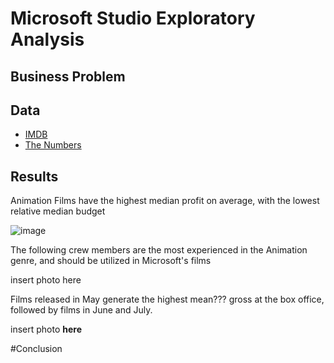 # Microsoft Studio Exploratory Analysis

## Business Problem

## Data

* [IMDB](https://www.imdb.com/)
* [The Numbers](https://www.the-numbers.com/)


## Results

Animation Films have the highest median profit on average, with the lowest relative median budget

![image](https://user-images.githubusercontent.com/71892324/137145150-0a79dbf7-7e74-4817-98ce-157cb978636a.png)

The following crew members are the most experienced in the Animation genre, and should be utilized in Microsoft's films

insert photo here

Films released in May generate the highest mean??? gross at the box office, followed by films in June and July.

insert photo **here**

#Conclusion
